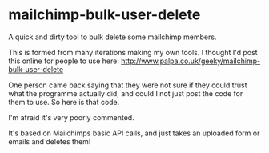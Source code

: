 mailchimp-bulk-user-delete
==========================

A quick and dirty tool to bulk delete some mailchimp members.

This is formed from many iterations making my own tools. I thought I'd post this online for people to use here:
http://www.palpa.co.uk/geeky/mailchimp-bulk-user-delete

One person came back saying that they were not sure if they could trust what the programme actually did, and could I not just post the code for them to use.
So here is that code.

I'm afraid it's very poorly commented.

It's based on Mailchimps basic API calls, and just takes an uploaded form or emails and deletes them!
